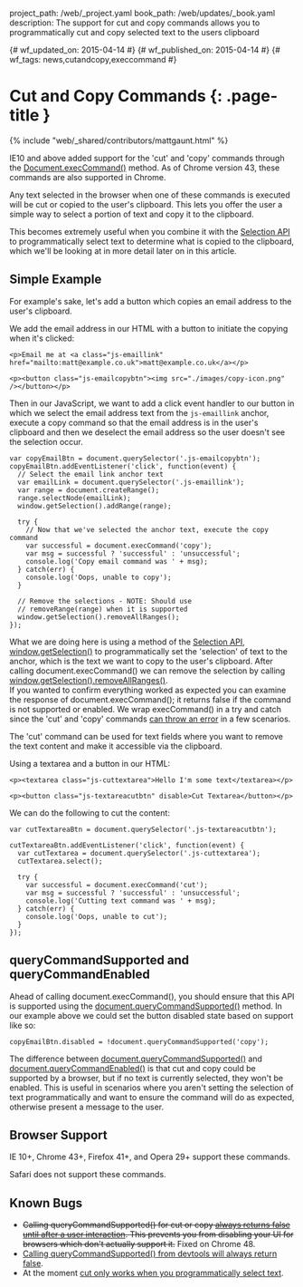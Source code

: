 project_path: /web/_project.yaml book_path: /web/updates/_book.yaml description: The support for cut and copy commands allows you to programmatically cut and copy selected text to the users clipboard

{# wf_updated_on: 2015-04-14 #} {# wf_published_on: 2015-04-14 #} {# wf_tags: news,cutandcopy,execcommand #}

# Cut and Copy Commands {: .page-title }

{% include "web/_shared/contributors/mattgaunt.html" %}

IE10 and above added support for the 'cut' and 'copy' commands through the [Document.execCommand()](https://www.google.com/url?q=https%3A%2F%2Fdeveloper.mozilla.org%2Fen-US%2Fdocs%2FWeb%2FAPI%2FDocument%2FexecCommand&sa=D&sntz=1&usg=AFQjCNGXS6fCPqMRGr1_NECYZuxIOyVURg) method. As of Chrome version 43, these commands are also supported in Chrome.

Any text selected in the browser when one of these commands is executed will be cut or copied to the user's clipboard. This lets you offer the user a simple way to select a portion of text and copy it to the clipboard.

This becomes extremely useful when you combine it with the [Selection API](https://developer.mozilla.org/en-US/docs/Web/API/Selection) to programmatically select text to determine what is copied to the clipboard, which we'll be looking at in more detail later on in this article.

## Simple Example

For example's sake, let's add a button which copies an email address to the user's clipboard.

We add the email address in our HTML with a button to initiate the copying when it's clicked:

    <p>Email me at <a class="js-emaillink" href="mailto:matt@example.co.uk">matt@example.co.uk</a></p>
    
    <p><button class="js-emailcopybtn"><img src="./images/copy-icon.png" /></button></p>
    

Then in our JavaScript, we want to add a click event handler to our button in which we select the email address text from the `js-emaillink` anchor, execute a copy command so that the email address is in the user's clipboard and then we deselect the email address so the user doesn't see the selection occur.

    var copyEmailBtn = document.querySelector('.js-emailcopybtn');  
    copyEmailBtn.addEventListener('click', function(event) {  
      // Select the email link anchor text  
      var emailLink = document.querySelector('.js-emaillink');  
      var range = document.createRange();  
      range.selectNode(emailLink);  
      window.getSelection().addRange(range);  
    
      try {  
        // Now that we've selected the anchor text, execute the copy command  
        var successful = document.execCommand('copy');  
        var msg = successful ? 'successful' : 'unsuccessful';  
        console.log('Copy email command was ' + msg);  
      } catch(err) {  
        console.log('Oops, unable to copy');  
      }  
    
      // Remove the selections - NOTE: Should use
      // removeRange(range) when it is supported  
      window.getSelection().removeAllRanges();  
    });
    

What we are doing here is using a method of the [Selection API](https://developer.mozilla.org/en-US/docs/Web/API/Selection), [window.getSelection()](https://developer.mozilla.org/en-US/docs/Web/API/Window/getSelection) to programmatically set the 'selection' of text to the anchor, which is the text we want to copy to the user's clipboard. After calling document.execCommand() we can remove the selection by calling [window.getSelection().removeAllRanges()](https://developer.mozilla.org/en-US/docs/Web/API/Selection/removeAllRanges).  
If you wanted to confirm everything worked as expected you can examine the response of document.execCommand(); it returns false if the command is not supported or enabled. We wrap execCommand() in a try and catch since the 'cut' and 'copy' commands [can throw an error](https://dvcs.w3.org/hg/editing/raw-file/tip/editing.html#the-copy-command) in a few scenarios.

The 'cut' command can be used for text fields where you want to remove the text content and make it accessible via the clipboard.

Using a textarea and a button in our HTML:

    <p><textarea class="js-cuttextarea">Hello I'm some text</textarea></p>
    
    <p><button class="js-textareacutbtn" disable>Cut Textarea</button></p>
    

We can do the following to cut the content:

    var cutTextareaBtn = document.querySelector('.js-textareacutbtn');
    
    cutTextareaBtn.addEventListener('click', function(event) {  
      var cutTextarea = document.querySelector('.js-cuttextarea');  
      cutTextarea.select();
    
      try {  
        var successful = document.execCommand('cut');  
        var msg = successful ? 'successful' : 'unsuccessful';  
        console.log('Cutting text command was ' + msg);  
      } catch(err) {  
        console.log('Oops, unable to cut');  
      }  
    });
    

## queryCommandSupported and queryCommandEnabled

Ahead of calling document.execCommand(), you should ensure that this API is supported using the [document.queryCommandSupported()](https://developer.mozilla.org/en-US/docs/Web/API/Document/queryCommandSupported) method. In our example above we could set the button disabled state based on support like so:

    copyEmailBtn.disabled = !document.queryCommandSupported('copy');
    

The difference between [document.queryCommandSupported()](https://dvcs.w3.org/hg/editing/raw-file/tip/editing.html#querycommandsupported()) and [document.queryCommandEnabled()](https://dvcs.w3.org/hg/editing/raw-file/tip/editing.html#querycommandenabled()) is that cut and copy could be supported by a browser, but if no text is currently selected, they won't be enabled. This is useful in scenarios where you aren't setting the selection of text programmatically and want to ensure the command will do as expected, otherwise present a message to the user.

## Browser Support

IE 10+, Chrome 43+, Firefox 41+, and Opera 29+ support these commands.

Safari does not support these commands.

## Known Bugs

* ~~Calling queryCommandSupported() for cut or copy [always returns false until after a user interaction](//crbug.com/476508). This prevents you from disabling your UI for browsers which don't actually support it.~~ Fixed on Chrome 48.
* [Calling queryCommandSupported() from devtools will always return false](//crbug.com/475868).
* At the moment [cut only works when you programmatically select text](//crbug.com/476848).